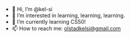 - 👋 Hi, I’m @kel-si
- 👀 I’m interested in learning, learning, learning.
- 🌱 I’m currently learning CS50!
- 📫 How to reach me: olstadkelsi@gmail.com 

<!---
kel-si/kel-si is a ✨ special ✨ repository because its `README.md` (this file) appears on your GitHub profile.
You can click the Preview link to take a look at your changes.
--->
